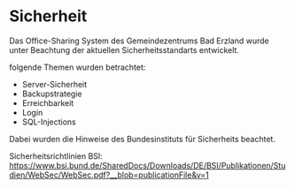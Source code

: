 # Sicherheit 

Das Office-Sharing System des Gemeindezentrums Bad Erzland wurde unter Beachtung der aktuellen Sicherheitsstandarts entwickelt.

folgende Themen wurden betrachtet:
- Server-Sicherheit
- Backupstrategie
- Erreichbarkeit
- Login
- SQL-Injections

Dabei wurden die Hinweise des Bundesinstituts für Sicherheits beachtet.

Sicherheitsrichtlinien BSI: https://www.bsi.bund.de/SharedDocs/Downloads/DE/BSI/Publikationen/Studien/WebSec/WebSec.pdf?__blob=publicationFile&v=1
